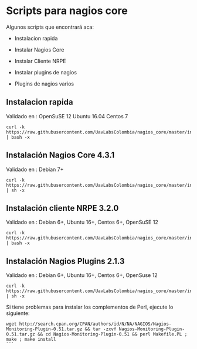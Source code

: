 # Scripts para nagios core

Algunos scripts que encontrará aca:

* Instalacion rapida

* Instalar Nagios Core

* Instalar Cliente NRPE

* Instalar plugins de nagios

* Plugins de nagios varios

## Instalacion rapida
Validado en : OpenSuSE 12  Ubuntu 16.04 Centos 7
```
curl -k https://raw.githubusercontent.com/UavLabsColombia/nagios_core/master/install_configure_cliente_plugins.sh | bash -x
```

## Instalación Nagios Core 4.3.1
Validado en : Debian 7+
```
curl -k https://raw.githubusercontent.com/UavLabsColombia/nagios_core/master/install_nagios.sh | sh -x
```

## Instalación cliente NRPE 3.2.0
Validado en : Debian 6+, Ubuntu 16+, Centos 6+, OpenSuSE 12
```
curl -k https://raw.githubusercontent.com/UavLabsColombia/nagios_core/master/install_nrpe.sh | bash -x
```

## Instalación Nagios Plugins 2.1.3
Validado en : Debian 6+, Ubuntu 16+, Centos 6+, OpenSuse 12
```
curl -k https://raw.githubusercontent.com/UavLabsColombia/nagios_core/master/install_nagiosplugins.sh | sh -x
```
Si tiene problemas para instalar los complementos de Perl, ejecute lo siguiente:
````
wget http://search.cpan.org/CPAN/authors/id/N/NA/NAGIOS/Nagios-Monitoring-Plugin-0.51.tar.gz && tar -zxvf Nagios-Monitoring-Plugin-0.51.tar.gz && cd Nagios-Monitoring-Plugin-0.51 && perl Makefile.PL ; make ; make install
```
